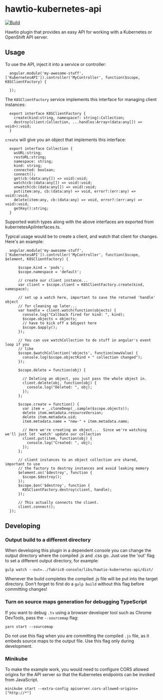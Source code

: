 # hawtio-kubernetes-api

[![Build](https://github.com/hawtio/hawtio-kubernetes-api/actions/workflows/build.yml/badge.svg)](https://github.com/hawtio/hawtio-kubernetes-api/actions/workflows/build.yml)

Hawtio plugin that provides an easy API for working with a Kubernetes or OpenShift API server.

## Usage

To use the API, inject it into a service or controller:

```
  angular.module('my-awesome-stuff', ['KubernetesAPI']).controller('MyController', function($scope, K8SClientFactory) {

  });
```

The `K8SClientFactory` service implements this interface for managing client instances:

```
  export interface K8SClientFactory {
    create(kind:string, namespace?: string):Collection;
    destroy(client:Collection, ...handles:Array<(data:any[]) => void>):void;
  }
```

`create` will give you an object that implements this interface:

```
  export interface Collection {
    wsURL:string;
    restURL:string;
    namespace: string;
    kind: string;
    connected: boolean;
    connect();
    get(cb:(data:any[]) => void):void;
    watch(cb:(data:any[]) => void):void;
    unwatch(cb:(data:any[]) => void):void;
    put(item:any, cb:(data:any) => void, error?:(err:any) => void):void;
    delete(item:any, cb:(data:any) => void, error?:(err:any) => void):void;
    getKey():string;
  }

```

Supported watch types along with the above interfaces are exported from kubernetesApiInterfaces.ts.

Typical usage would be to create a client, and watch that client for changes.  Here's an example:

```
  angular.module('my-awesome-stuff', ['KubernetesAPI']).controller('MyController', function($scope, $element, K8SClientFactory) {

      $scope.kind = 'pods';
      $scope.namespace = 'default';

      // create our client instance...
      var client = $scope.client = K8SClientFactory.create(kind, namespace);

      // set up a watch here, important to save the returned 'handle' object
      // for cleaning up later...
      var handle = client.watch(function(objects) {
        console.log("Callback fired for kind: ", kind);
        $scope.objects = objects;
        // have to kick off a $digest here
        $scope.$apply();
      });

      // You can use watchCollection to do stuff in angular's event loop if you
      // like
      $scope.$watchCollection('objects', function(newValue) {
        console.log($scope.objectKind + " collection changed");
      });

      $scope.delete = function(obj) {

        // Deleting an object, you just pass the whole object in.
        client.delete(obj, function(obj) {
          console.log("Deleted: ", obj);
        });
      };

      $scope.create = function() {
        var item = _.cloneDeep(_.sample($scope.objects));
        delete item.metadata.resourceVersion;
        delete item.metadata.uid;
        item.metadata.name = "new-" + item.metadata.name;

        // Here we're creating an object...  Since we're watching we'll just let 'watch' update our collection
        client.put(item, function(obj) {
          console.log("Created: ", obj);
        });
      };

      // client instances to an object collection are shared, important to use
      // the factory to destroy instances and avoid leaking memory
      $element.on('$destroy', function {
        $scope.$destroy();
      });
      $scope.$on('$destroy', function {
        K8SClientFactory.destroy(client, handle);
      });

      // This actually connects the client.
      client.connect();
  });

```

## Developing

### Output build to a different directory

When developing this plugin in a dependent console you can change the output directory where the compiled .js and .css go.  Just use the 'out' flag to set a different output directory, for example:

`gulp watch --out=../fabric8-console/libs/hawtio-kubernetes-api/dist/`

Whenever the build completes the compiled .js file will be put into the target directory.  Don't forget to first do a `gulp build` without this flag before committing changes!

### Turn on source maps generation for debugging TypeScript

If you want to debug `.ts` using a browser developer tool such as Chrome DevTools, pass the `--sourcemap` flag:

```
yarn start --sourcemap
```

Do not use this flag when you are committing the compiled `.js` file, as it embeds source maps to the output file. Use this flag only during development.

### Minikube

To make the example work, you would need to configure CORS allowed origins for the API server so that the Kubernetes endpoints can be invoked from JavaScript.

```
minikube start --extra-config apiserver.cors-allowed-origins=["http://*"]
```
